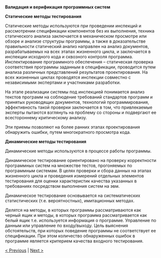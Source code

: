 **Валидация и верификация программных систем**

**Статические методы тестирования**

Статические методы используются при проведении инспекций и рассмотрении спецификации
компонентов без их выполнения, техника статического анализа заключается в механическом
просмотре или обзоре и анализе структуры программы, а также в доказательстве правильности
статический анализ направлен на анализ документов, разрабатываемых на всех этапах
жизненного цикла, и заключается в инспекции исходного кода и сквозного контроля программа.
Инспектирование программного обеспечения – статическая проверка соответствия программы
заданным в спецификации, проводится путем анализа различных представлений результатов
проектирования. На всех жизненных циклах проводятся инспекции совместно с независимыми
экспертами и участниками разработки.

На этапе реализации системы под инспекцией понимается анализ текстов программ на
соблюдение требований стандартов программ и принятых руководящих документов, технологий
программирования, эффективность такой проверки заключается в том, что привлекаемые
эксперты пытаются взглянуть на проблему со стороны и подвергают ее всестороннему
критическому анализу.

Эти приемы позволяют на более ранних этапах проектирования обнаружить ошибки, путем
многократного просмотра кода.

**Динамические методы тестирования**

Динамические методы используются в процессе работы программы.

Динамическое тестирование ориентировано на проверку корректности программных систем на
множестве тестов, прогоняемых по программным системам. В целях проверки и сбора данных на
этапах жизненного цикла и проведения измерений отдельных элементов тестирования для
оценки характеристик качества указанных в требованиях посредством выполнения систем на эвм.

Динамическое тестирование основывается на систематических статистических (т.е.
вероятностных), имитационных методах.

Делятся на методы, в которых программы рассматриваются как черный ящик и методы, в которых
программа рассматривается как белый ящик т.е. используется информация о программе.
Управление по данным или управление по входу/выходу. Цель выяснения обстоятельств, при
которых поведение программы не соответствует ее спецификации. При этом количество
обнаруженных ошибок в программе является критерием качества входного тестирования.


[< Previous](6.md) | [Next >](8.md)